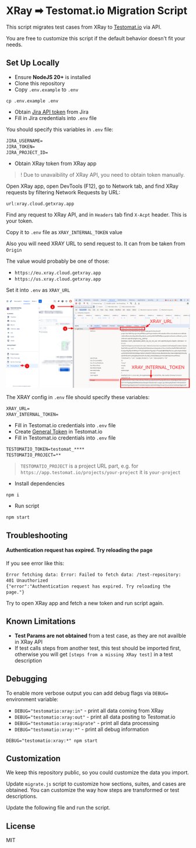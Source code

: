 # XRay ➡ Testomat.io Migration Script

This script migrates test cases from XRay to [Testomat.io](https://testomat.io) via API.

You are free to customize this script if the default behavior doesn't fit your needs.

## Set Up Locally

* Ensure **NodeJS 20+** is installed
* Clone this repository
* Copy `.env.example` to `.env`

```
cp .env.example .env
```

* Obtain [Jira API token](https://support.atlassian.com/atlassian-account/docs/manage-api-tokens-for-your-atlassian-account/) from Jira
* Fill in Jira credentials into `.env` file

You should specify this variables in `.env` file:
```
JIRA_USERNAME=
JIRA_TOKEN=
JIRA_PROJECT_ID=
```

* Obtain XRay token from XRay app

> ! Due to unavaibility of XRay API, you need to obtain token manually.

Open XRay app, open DevTools (F12), go to Network tab, and find XRay requests by filtering Network Requests by URL:

```
url:xray.cloud.getxray.app
```

Find any request to XRay API, and in `Headers` tab find `X-Acpt` header. This is your token.

Copy it to `.env` file as `XRAY_INTERNAL_TOKEN` value


Also you will need XRAY URL to send request to. It can from be taken from `Origin`

The value would probably be one of those:

* `https://eu.xray.cloud.getxray.app`
* `https://us.xray.cloud.getxray.app`

Set it into `.env` as `XRAY_URL`

![](./assets/xray_token.png)

The XRAY config in `.env` file should specify these variables:

```
XRAY_URL=
XRAY_INTERNAL_TOKEN=
```

* Fill in Testomat.io credentials into `.env` file
* Create [General Token](https://app.testomat.io/account/access_tokens) in Testomat.io
* Fill in Testomat.io credentials into `.env` file

```
TESTOMATIO_TOKEN=testomat_****
TESTOMATIO_PROJECT=**
```

> `TESTOMATIO_PROJECT` is a project URL part, e.g. for `https://app.testomat.io/projects/your-project` it is `your-project`

* Install dependencies

```
npm i
```

* Run script

```
npm start
```

## Troubleshooting

#### Authentication request has expired. Try reloading the page

If you see error like this:

```
Error fetching data: Error: Failed to fetch data: /test-repository: 401 Unauthorized
{"error":"Authentication request has expired. Try reloading the page."}
```

Try to open XRay app and fetch a new token and run script again.

## Known Limitations

* **Test Params are not obtained** from a test case, as they are not availble in XRay API
* If test calls steps from another test, this test should be imported first, otherwise you will get `[steps from a missing XRay test]` in a test description

## Debugging

To enable more verbose output you can add debug flags via `DEBUG=` environment variable:

* `DEBUG="testomatio:xray:in"` - print all data coming from XRay
* `DEBUG="testomatio:xray:out"` - print all data posting to Testomat.io
* `DEBUG="testomatio:xray:migrate"` - print all data processing
* `DEBUG="testomatio:xray:*"` - print all debug information

```
DEBUG="testomatio:xray:*" npm start
```

## Customization

We keep this repository public, so you could customize the data you import.

Update `migrate.js` script to customize how sections, suites, and cases are obtained. You can customize the way how steps are transformed or test descriptions.

Update the following file and run the script.

## License

MIT
